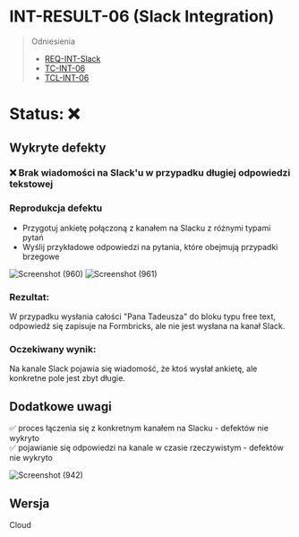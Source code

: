 # INT-RESULT-06 (Slack Integration)

> Odniesienia
> 
> - [REQ-INT-Slack](https://github.com/KWAK-testing/Formbricks-tests/blob/main/docs/requirements.md#req-int-slack)
> - [TC-INT-06](https://github.com/KWAK-testing/Formbricks-tests/blob/main/docs/test-cases/high-level/integrations.md#tc-int-06)
> - [TCL-INT-06](https://github.com/KWAK-testing/Formbricks-tests/blob/main/docs/test-cases/low-level/integrations/tcl-int-06.md)
# Status: ❌

## Wykryte defekty

### ❌ Brak wiadomości na Slack'u w przypadku długiej odpowiedzi tekstowej

### Reprodukcja defektu
- Przygotuj ankietę połączoną z kanałem na Slacku z różnymi typami pytań
- Wyślij przykładowe odpowiedzi na pytania, które obejmują przypadki brzegowe 

![Screenshot (960)](https://github.com/user-attachments/assets/f37207e4-0baf-46e9-9b25-7f4b3f16ab66)
![Screenshot (961)](https://github.com/user-attachments/assets/7eb28840-2932-4d1b-937a-f1ad3e7650bd)


### Rezultat:
W przypadku wysłania całości "Pana Tadeusza" do bloku typu free text, odpowiedź się zapisuje na Formbricks, ale nie jest wysłana na kanał Slack.

### Oczekiwany wynik:
Na kanale Slack pojawia się wiadomość, że ktoś wysłał ankietę, ale konkretne pole jest zbyt długie.


## Dodatkowe uwagi

✅ proces łączenia się z konkretnym kanałem na Slacku - defektów nie wykryto  
✅ pojawianie się odpowiedzi na kanale w czasie rzeczywistym - defektów nie wykryto


![Screenshot (942)](https://github.com/user-attachments/assets/e03492a6-364e-4a4c-9144-e6a1ecd9e90b)



## Wersja

Cloud
